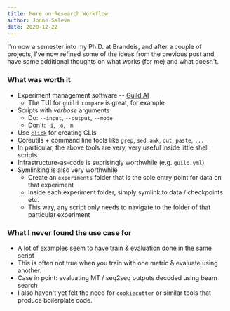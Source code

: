 ```yaml
---
title: More on Research Workflow
author: Jonne Saleva
date: 2020-12-22
---
```


I'm now a semester into my Ph.D. at Brandeis, and after a couple of projects, I've now refined some of the ideas from the previous post and have some additional thoughts on what works (for me) and what doesn't.

### What was worth it

- Experiment management software -- [Guild.AI](https://guild.ai)
  - The TUI for `guild compare` is great, for example
- Scripts with _verbose_ arguments
  - Do: `--input`, `--output`, `--mode`
  - Don't: `-i`, `-o`, `-m`
- Use [`click`](https://click.palletsprojects.com/en/7.x/) for creating CLIs
- Coreutils + command line tools like `grep`, `sed`, `awk`, `cut`, `paste`, `...`
- In particular, the above tools are very, very useful inside little shell scripts
- Infrastructure-as-code is suprisingly worthwhile (e.g. `guild.yml`)
- Symlinking is also very worthwhile
  - Create an `experiments` folder that is the sole entry point for data on that experiment
  - Inside each experiment folder, simply symlink to data / checkpoints etc.
  - This way, any script only needs to navigate to the folder of that particular experiment

### What I never found the use case for

- A lot of examples seem to have train & evaluation done in the same script
- This is often not true when you train with one metric & evaluate using another.
- Case in point: evaluating MT / seq2seq outputs decoded using beam search
- I also haven't yet felt the need for `cookiecutter` or similar tools that produce boilerplate code.

